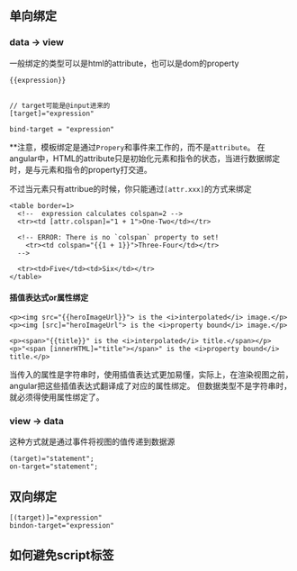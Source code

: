 ## 单向绑定

### data -> view
一般绑定的类型可以是html的attribute，也可以是dom的property
```
{{expression}}


// target可能是@input进来的
[target]="expression"

bind-target = "expression"
```
**注意，模板绑定是通过`Propery`和事件来工作的，而不是`attribute`。
在angular中，HTML的attribute只是初始化元素和指令的状态，当进行数据绑定时，是与元素和指令的property打交道。

不过当元素只有attribue的时候，你只能通过`[attr.xxx]`的方式来绑定
```
<table border=1>
  <!--  expression calculates colspan=2 -->
  <tr><td [attr.colspan]="1 + 1">One-Two</td></tr>

  <!-- ERROR: There is no `colspan` property to set!
    <tr><td colspan="{{1 + 1}}">Three-Four</td></tr>
  -->

  <tr><td>Five</td><td>Six</td></tr>
</table>
```

#### 插值表达式or属性绑定
```
<p><img src="{{heroImageUrl}}"> is the <i>interpolated</i> image.</p>
<p><img [src]="heroImageUrl"> is the <i>property bound</i> image.</p>

<p><span>"{{title}}" is the <i>interpolated</i> title.</span></p>
<p>"<span [innerHTML]="title"></span>" is the <i>property bound</i> title.</p>
```
当传入的属性是字符串时，使用插值表达式更加易懂，实际上，在渲染视图之前，angular把这些插值表达式翻译成了对应的属性绑定。
但数据类型不是字符串时，就必须得使用属性绑定了。

###  view -> data
这种方式就是通过事件将视图的值传递到数据源
```
(target)="statement";
on-target="statement";
```

## 双向绑定
```
[(target)]="expression"
bindon-target="expression"
```


## 如何避免script标签